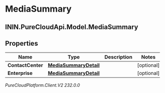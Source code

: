 # MediaSummary

## ININ.PureCloudApi.Model.MediaSummary

## Properties

|Name | Type | Description | Notes|
|------------ | ------------- | ------------- | -------------|
| **ContactCenter** | [**MediaSummaryDetail**](MediaSummaryDetail) |  | [optional] |
| **Enterprise** | [**MediaSummaryDetail**](MediaSummaryDetail) |  | [optional] |



_PureCloudPlatform.Client.V2 232.0.0_
